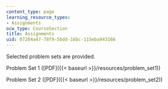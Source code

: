 ```yaml
---
content_type: page
learning_resource_types:
- Assignments
ocw_type: CourseSection
title: Assignments
uid: 07204a47-78f9-5bdd-16bc-115eba943166
---
```


Selected problem sets are provided.

Problem Set 1 ([PDF]({{< baseurl >}}/resources/problem_set1))

Problem Set 2 ([PDF]({{< baseurl >}}/resources/problem_set2))